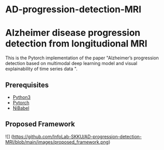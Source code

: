 # AD-progression-detection-MRI
# Alzheimer disease progression detection from longitudional MRI
This is the Pytorch implementation of the paper "Alzheimer’s progression detection based on multimodal deep learning model and visual explainability of time series data ". 

## Prerequisites
* [Python3](https://www.python.org/)
* [Pytorch](https://pytorch.org/)
* [NiBabel](https://nipy.org/nibabel/)

## Proposed Framework
![] (https://github.com/InfoLab-SKKU/AD-progression-detection-MRI/blob/main/images/proposed_framework.png)
